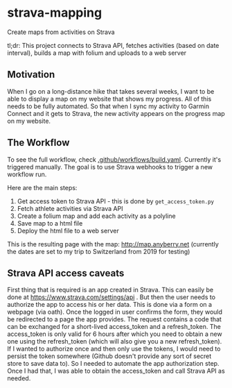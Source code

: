 # strava-mapping
Create maps from activities on Strava

tl;dr: This project connects to Strava API, fetches activities (based on date interval), builds a map with folium and uploads to a web server

## Motivation

When I go on a long-distance hike that takes several weeks, I want to be able to display a map on my website that shows my progress. All of this needs to
be fully automated. So that when I sync my activity to Garmin Connect
and it gets to Strava, the new activity appears on the progress map
on my website.

## The Workflow

To see the full workflow, check [.github/workflows/build.yaml](.github/workflows/build.yaml). Currently it's triggered manually. The goal is to use Strava webhooks to trigger a new workflow run.

Here are the main steps:

1. Get access token to Strava API - this is done by `get_access_token.py`
2. Fetch athlete activities via Strava API
3. Create a folium map and add each activity as a polyline
4. Save map to a html file
5. Deploy the html file to a web server

This is the resulting page with the map: http://map.anyberry.net (currently the dates are set to my trip to Switzerland from 2019 for testing)

## Strava API access caveats

First thing that is required is an app created in Strava. This can easily be done at https://www.strava.com/settings/api .
But then the user needs to authorize the app to access his or her data. This is done via a form on a webpage (via oath).
Once the logged in user confirms the form, they would be redirected to a page the app provides. The request contains
a code that can be exchanged for a short-lived access_token and a refresh_token. The access_token is only valid for
6 hours after which you need to obtain a new one using the refresh_token (which will also give you a new refresh_token).
If I wanted to authorize once and then only use the tokens, I would need to persist the token somewhere (Github
doesn't provide any sort of secret store to save data to). So I needed to automate the app authorization step.
Once I had that, I was able to obtain the access_token and call Strava API as needed.
